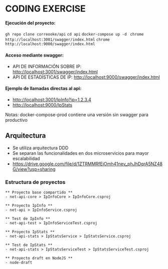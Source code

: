 
# CODING EXERCISE 

#### Ejecución del proyecto:

`gh repo clone correooke/api`
`cd api`
`docker-compose up -d `
`chrome http://localhost:3001/swagger/index.html`
`chrome http://localhost:9000/swagger/index.html`

#### Acceso mediante swagger:

- API DE INFORMACIÓN SOBRE IP: <http://localhost:3001/swagger/index.html>
- API DE ESTADÍSTICAS DE IP:   <http://localhost:9000/swagger/index.html>


#### Ejemplo de llamadas directas al api:
- <http://localhost:3001/IpInfo?ip=1.2.3.4>
- <http://localhost:9000/IpStats>

Notas: 
docker-compose-prod contiene una versión sin swagger para productivo

## Arquitectura

- Se utiliza arquitectura DDD
- Se separan las funcionalidades en dos microservicios para mayor escalabilidad
- <https://drive.google.com/file/d/1ZTRMMRfEjOmh41nev_phJhDqrA5NZ48G/view?usp=sharing>

### Estructura de proyectos

	** Proyecto base compartido **
	- net-api-core > IpInfoCore > IpInfoCore.csproj

	** Proyecto IpInfo ** 
	- net-api > IpInfoService.csproj

	** Test de IpInfo **
	- net-api-test > IpInfoServiceTest.csproj

	** Proyecto IpStats **
	- net-api-stats > IpStatsService > IpStatsService.csproj

	** Test de IpStats **
	- net-api-stats > IpStatsServiceTest > IpStatsServiceTest.csproj

	** Proyecto draft en NodeJS **
	- node-draft


